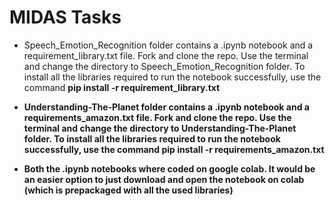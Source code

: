 # MIDAS Tasks

- Speech_Emotion_Recognition folder contains a .ipynb notebook and a requirement_library.txt file. Fork and clone the repo. Use the terminal and change the directory to Speech_Emotion_Recognition folder. To install all the libraries required to run the notebook successfully, use the command <b> pip install -r requirement_library.txt <b>
  
- Understanding-The-Planet folder contains a .ipynb notebook and a requirements_amazon.txt file. Fork and clone the repo. Use the terminal and change the directory to Understanding-The-Planet folder. To install all the libraries required to run the notebook successfully, use the command <b> pip install -r requirements_amazon.txt <b> 
  
- Both the .ipynb notebooks where coded on google colab. It would be an easier option to just download and open the notebook on colab (which is prepackaged with all the used libraries)
